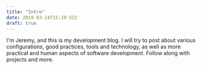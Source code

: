 ```yaml
---
title: "Intro"
date: 2019-03-24T15:10:52Z
draft: true
---
```


I'm Jeremy, and this is my development blog. I will try to post about various configurations, good practices, tools and technology, as well as more practical and human aspects of software development. Follow along with projects and more.
